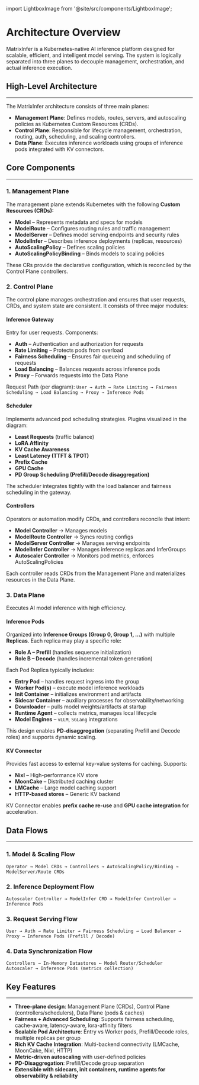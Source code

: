 import LightboxImage from '@site/src/components/LightboxImage';

# Architecture Overview

MatrixInfer is a Kubernetes-native AI inference platform designed for scalable, efficient, and intelligent model serving.
The system is logically separated into three planes to decouple management, orchestration, and actual inference execution.

## High-Level Architecture

---

The MatrixInfer architecture consists of three main planes:

- **Management Plane**: Defines models, routes, servers, and autoscaling policies as Kubernetes Custom Resources (CRDs).
- **Control Plane**: Responsible for lifecycle management, orchestration, routing, auth, scheduling, and scaling controllers.
- **Data Plane**: Executes inference workloads using groups of inference pods integrated with KV connectors.

<LightboxImage src="/img/diagrams/architecture/architecture_overview.svg" alt="Architecture Overview"></LightboxImage>


## Core Components

---

### 1. Management Plane

The management plane extends Kubernetes with the following **Custom Resources (CRDs):**

- **Model** – Represents metadata and specs for models
- **ModelRoute** – Configures routing rules and traffic management
- **ModelServer** – Defines model serving endpoints and security rules
- **ModelInfer** – Describes inference deployments (replicas, resources)
- **AutoScalingPolicy** – Defines scaling policies
- **AutoScalingPolicyBinding** – Binds models to scaling policies

These CRs provide the declarative configuration, which is reconciled by the Control Plane controllers.


### 2. Control Plane

The control plane manages orchestration and ensures that user requests, CRDs, and system state are consistent.
It consists of three major modules:

#### **Inference Gateway**

Entry for user requests. Components:

- **Auth** – Authentication and authorization for requests
- **Rate Limiting** – Protects pods from overload
- **Fairness Scheduling** – Ensures fair queueing and scheduling of requests
- **Load Balancing** – Balances requests across inference pods
- **Proxy** – Forwards requests into the Data Plane

Request Path (per diagram):
`User → Auth → Rate Limiting → Fairness Scheduling → Load Balancing → Proxy → Inference Pods`

#### **Scheduler**

Implements advanced pod scheduling strategies. Plugins visualized in the diagram:

- **Least Requests** (traffic balance)
- **LoRA Affinity**
- **KV Cache Awareness**
- **Least Latency (TTFT & TPOT)**
- **Prefix Cache**
- **GPU Cache**
- **PD Group Scheduling (Prefill/Decode disaggregation)**

The scheduler integrates tightly with the load balancer and fairness scheduling in the gateway.

#### **Controllers**

Operators or automation modify CRDs, and controllers reconcile that intent:

- **Model Controller** → Manages models
- **ModelRoute Controller** → Syncs routing configs
- **ModelServer Controller** → Manages serving endpoints
- **ModelInfer Controller** → Manages inference replicas and InferGroups
- **Autoscaler Controller** → Monitors pod metrics, enforces AutoScalingPolicies

Each controller reads CRDs from the Management Plane and materializes resources in the Data Plane.


### 3. Data Plane

Executes AI model inference with high efficiency.

#### **Inference Pods**

Organized into **Inference Groups (Group 0, Group 1, …)** with multiple **Replicas**. Each replica may play a specific role:

- **Role A – Prefill** (handles sequence initialization)
- **Role B – Decode** (handles incremental token generation)

Each Pod Replica typically includes:

- **Entry Pod** – handles request ingress into the group
- **Worker Pod(s)** – execute model inference workloads
- **Init Container** – initializes environment and artifacts
- **Sidecar Container** – auxiliary processes for observability/networking
- **Downloader** – pulls model weights/artifacts at startup
- **Runtime Agent** – collects metrics, manages local lifecycle
- **Model Engines** – `vLLM`, `SGLang` integrations

This design enables **PD-disaggregation** (separating Prefill and Decode roles) and supports dynamic scaling.

#### **KV Connector**

Provides fast access to external key-value systems for caching. Supports:

- **Nixl** – High-performance KV store
- **MoonCake** – Distributed caching cluster
- **LMCache** – Large model caching support
- **HTTP-based stores** – Generic KV backend

KV Connector enables **prefix cache re-use** and **GPU cache integration** for acceleration.


## Data Flows

---

### 1. Model & Scaling Flow

```
Operator → Model CRDs → Controllers → AutoScalingPolicy/Binding → ModelServer/Route CRDs
```

### 2. Inference Deployment Flow

```
Autoscaler Controller → ModelInfer CRD → ModelInfer Controller → Inference Pods
```

### 3. Request Serving Flow

```
User → Auth → Rate Limiter → Fairness Scheduling → Load Balancer → Proxy → Inference Pods (Prefill / Decode)
```

### 4. Data Synchronization Flow

```
Controllers → In-Memory Datastores ← Model Router/Scheduler
Autoscaler → Inference Pods (metrics collection)
```


## Key Features

---

- **Three-plane design**: Management Plane (CRDs), Control Plane (controllers/schedulers), Data Plane (pods & caches)
- **Fairness + Advanced Scheduling**: Supports fairness scheduling, cache-aware, latency-aware, lora-affinity filters
- **Scalable Pod Architecture**: Entry vs Worker pods, Prefill/Decode roles, multiple replicas per group
- **Rich KV Cache Integration**: Multi-backend connectivity (LMCache, MoonCake, Nixl, HTTP)
- **Metric-driven autoscaling** with user-defined policies
- **PD-Disaggregation**: Prefill/Decode group separation
- **Extensible with sidecars, init containers, runtime agents for observability & reliability**
